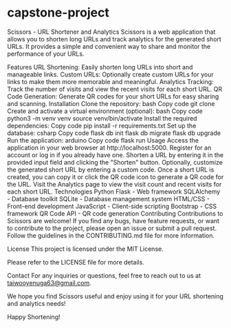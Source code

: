 # capstone-project
Scissors - URL Shortener and Analytics
Scissors is a web application that allows you to shorten long URLs and track analytics for the generated short URLs. It provides a simple and convenient way to share and monitor the performance of your URLs.

Features
URL Shortening: Easily shorten long URLs into short and manageable links.
Custom URLs: Optionally create custom URLs for your links to make them more memorable and meaningful.
Analytics Tracking: Track the number of visits and view the recent visits for each short URL.
QR Code Generation: Generate QR codes for your short URLs for easy sharing and scanning.
Installation
Clone the repository:
bash
Copy code
git clone <repository-url>
Create and activate a virtual environment (optional):
bash
Copy code
python3 -m venv venv
source venv/bin/activate
Install the required dependencies:
Copy code
pip install -r requirements.txt
Set up the database:
csharp
Copy code
flask db init
flask db migrate
flask db upgrade
Run the application:
arduino
Copy code
flask run
Usage
Access the application in your web browser at http://localhost:5000.
Register for an account or log in if you already have one.
Shorten a URL by entering it in the provided input field and clicking the "Shorten" button.
Optionally, customize the generated short URL by entering a custom code.
Once a short URL is created, you can copy it or click the QR code icon to generate a QR code for the URL.
Visit the Analytics page to view the visit count and recent visits for each short URL.
Technologies
Python
Flask - Web framework
SQLAlchemy - Database toolkit
SQLite - Database management system
HTML/CSS - Front-end development
JavaScript - Client-side scripting
Bootstrap - CSS framework
QR Code API - QR code generation
Contributing
Contributions to Scissors are welcome! If you find any bugs, have feature requests, or want to contribute to the project, please open an issue or submit a pull request. Follow the guidelines in the CONTRIBUTING.md file for more information.

License
This project is licensed under the MIT License.

Please refer to the LICENSE file for more details.

Contact
For any inquiries or questions, feel free to reach out to us at taiwooyenuga63@gmail.com.

We hope you find Scissors useful and enjoy using it for your URL shortening and analytics needs!

Happy Shortening!
